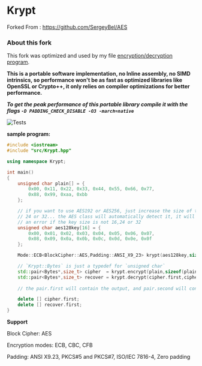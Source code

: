 # Krypt

Forked From : https://github.com/SergeyBel/AES

### About this fork

This fork was optimized and used by my file [encryption/decryption program](https://github.com/mrdcvlsc/bethela).

**This is a portable software implementation, no Inline assembly, no SIMD intrinsics, so performance won't be as fast as optimized libraries like OpenSSL or Crypto++, it only relies on compiler optimizations for better performance.**

***To get the peak performance of this portable library compile it with the flags ```-D PADDING_CHECK_DISABLE -O3 -march=native```***
 
![Tests](https://github.com/mrdcvlsc/AES/actions/workflows/google-test.yml/badge.svg)



**sample program:**
```c++
#include <iostream>
#include "src/Krypt.hpp"

using namespace Krypt;

int main()
{
    unsigned char plain[] = {
        0x00, 0x11, 0x22, 0x33, 0x44, 0x55, 0x66, 0x77,
        0x88, 0x99, 0xaa, 0xbb
    };

    // if you want to use AES192 or AES256, just increase the size of the key to
    // 24 or 32... the AES class will automatically detect it, it will aslo throw
    // an error if the key size is not 16,24 or 32
    unsigned char aes128key[16] = {
        0x00, 0x01, 0x02, 0x03, 0x04, 0x05, 0x06, 0x07,
        0x08, 0x09, 0x0a, 0x0b, 0x0c, 0x0d, 0x0e, 0x0f
    };

    Mode::ECB<BlockCipher::AES,Padding::ANSI_X9_23> krypt(aes128key,sizeof(aes128key));

    // `Krypt::Bytes` is just a typedef for `unsigned char`
    std::pair<Bytes*,size_t> cipher  = krypt.encrypt(plain,sizeof(plain));
    std::pair<Bytes*,size_t> recover = krypt.decrypt(cipher.first,cipher.second);
    
    // the pair.first will contain the output, and pair.second will contain the length of the output

    delete [] cipher.first;
    delete [] recover.first;    
}
```

**Support**

Block Cipher: AES

Encryption modes: ECB, CBC, CFB

Padding: ANSI X9.23, PKCS#5 and PKCS#7, ISO/IEC 7816-4, Zero padding
